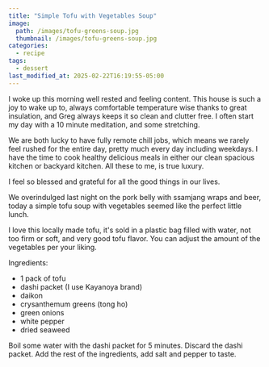 ```yaml
---
title: "Simple Tofu with Vegetables Soup"
image: 
  path: /images/tofu-greens-soup.jpg
  thumbnail: /images/tofu-greens-soup.jpg
categories:
  - recipe
tags:
  - dessert
last_modified_at: 2025-02-22T16:19:55-05:00
---
```


I woke up this morning well rested and feeling content. This house is such a joy to wake up to, always comfortable temperature wise thanks to great insulation, and Greg always keeps it so clean and clutter free. I often start my day with a 10 minute meditation, and some stretching. 

We are both lucky to have fully remote chill jobs, which means we rarely feel rushed for the entire day, pretty much every day including weekdays. I have the time to cook healthy delicious meals in either our clean spacious kitchen or backyard kitchen.  All these to me, is true luxury.

I feel so blessed and grateful for all the good things in our lives.

We overindulged last night on the pork belly with ssamjang wraps and beer, today a simple tofu soup with vegetables seemed like the perfect little lunch. 

I love this locally made tofu, it's sold in a plastic bag filled with water, not too firm or soft, and very good tofu flavor. You can adjust the amount of the vegetables per your liking.

Ingredients:
* 1 pack of tofu 
* dashi packet (I use Kayanoya brand)
* daikon
* crysanthemum greens (tong ho)
* green onions
* white pepper 
* dried seaweed 

Boil some water with the dashi packet for 5 minutes. Discard the dashi packet. Add the rest of the ingredients, add salt and pepper to taste. 

 
